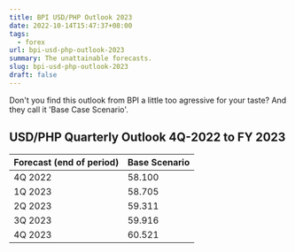 ```yaml
---
title: BPI USD/PHP Outlook 2023
date: 2022-10-14T15:47:37+08:00
tags:
  - forex
url: bpi-usd-php-outlook-2023
summary: The unattainable forecasts.
slug: bpi-usd-php-outlook-2023
draft: false
---
```


Don't you find this outlook from BPI a little too agressive for your taste? And they call it 'Base Case Scenario'.

## USD/PHP Quarterly Outlook 4Q-2022 to FY 2023

|Forecast (end of period)|Base Scenario|
|-|-|
|4Q 2022|58.100|
|1Q 2023|58.705|
|2Q 2023|59.311|
|3Q 2023|59.916|
|4Q 2023|60.521|
